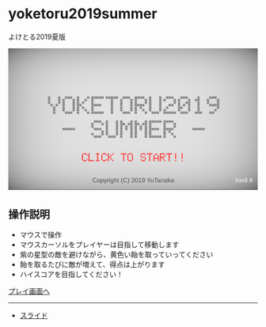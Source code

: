 # yoketoru2019summer
 よけとる2019夏版

[![title](images/title.png)](webgl/index.html)

## 操作説明
- マウスで操作
- マウスカーソルをプレイヤーは目指して移動します
- 紫の星型の敵を避けながら、黄色い飴を取っていってください
- 飴を取るたびに敵が増えて、得点は上がります
- ハイスコアを目指してください！

[プレイ画面へ](webgl/index.html)

---

- [スライド](https://gitpitch.com/dat19/yoketoru2019summer)
